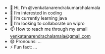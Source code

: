 - 👋 Hi, I’m @venkatanarendrakumarchalamala
- 👀 I’m interested in coding
- 🌱 I’m currently learning  java
- 💞️ I’m looking to collaborate on  wipro
- 📫 How to reach me through my email venkatanarendrachalamala@gmail.com
- 😄 Pronouns: ...
- ⚡ Fun fact: ...



